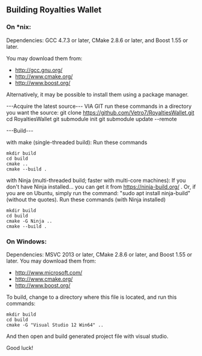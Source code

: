 ## Building Royalties Wallet

### On *nix:

Dependencies: GCC 4.7.3 or later, CMake 2.8.6 or later, and Boost 1.55 or later.

You may download them from:

- http://gcc.gnu.org/
- http://www.cmake.org/
- http://www.boost.org/

Alternatively, it may be possible to install them using a package manager.


---Acquire the latest source---
VIA GIT run these commands in a directory you want the source:
git clone https://github.com/Vetro7/RoyaltiesWallet.git
cd RoyaltiesWallet
git submodule init
git submodule update --remote

---Build---

with make (single-threaded build):
Run these commands
```
mkdir build
cd build
cmake ..
cmake --build .
```

with Ninja (multi-threaded build; faster with multi-core machines):
If you don't have Ninja installed... 
	you can get it from https://ninja-build.org/ .
	Or, if you are on Ubuntu, simply run the command: "sudo apt install ninja-build" (without the quotes).
Run these commands (with Ninja installed)
```
mkdir build
cd build
cmake -G Ninja ..
cmake --build .
```


### On Windows:
Dependencies: MSVC 2013 or later, CMake 2.8.6 or later, and Boost 1.55 or later. You may download them from:

- http://www.microsoft.com/
- http://www.cmake.org/
- http://www.boost.org/

To build, change to a directory where this file is located, and run this commands:
```
mkdir build
cd build
cmake -G "Visual Studio 12 Win64" ..
```

And then open and build generated project file with visual studio.


Good luck!
